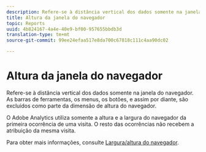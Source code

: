 ```yaml
---
description: Refere-se à distância vertical dos dados somente na janela do navegador. As barras de ferramentas, os menus, os botões, e assim por diante, são excluídos como parte da dimensão de altura do navegador.
title: Altura da janela do navegador
topic: Reports
uuid: 4b824167-4a4e-40e9-bf00-957655bbdb3d
translation-type: tm+mt
source-git-commit: 99ee24efaa517e8da700c67818c111c4aa90dc02

---
```



# Altura da janela do navegador

Refere-se à distância vertical dos dados somente na janela do navegador. As barras de ferramentas, os menus, os botões, e assim por diante, são excluídos como parte da dimensão de altura do navegador.

O Adobe Analytics utiliza somente a altura e a largura do navegador da primeira ocorrência de uma visita. O resto das ocorrências não recebem a atribuição da mesma visita.

Para obter mais informações, consulte [Largura/altura do navegador](/help/components/c-variables/dimensionslist/browser-width.md).

